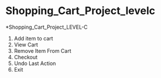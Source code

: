 # Shopping_Cart_Project_levelc
*Shopping_Cart_Project_LEVEL-C
1) Add item to cart
2) View Cart
3) Remove Item From Cart
4) Checkout
5) Undo Last Action
6) Exit

